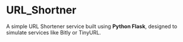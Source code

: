 # URL_Shortner

A simple URL Shortener service built using **Python Flask**, designed to simulate services like Bitly or TinyURL.

